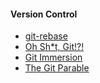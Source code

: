 #### Version Control
- [git-rebase](https://git-rebase.io/)
- [Oh Sh\*t, Git!?!](https://ohshitgit.com/)
- [Git Immersion](https://gitimmersion.com/index.html)
- [The Git Parable](https://tom.preston-werner.com/2009/05/19/the-git-parable.html)
